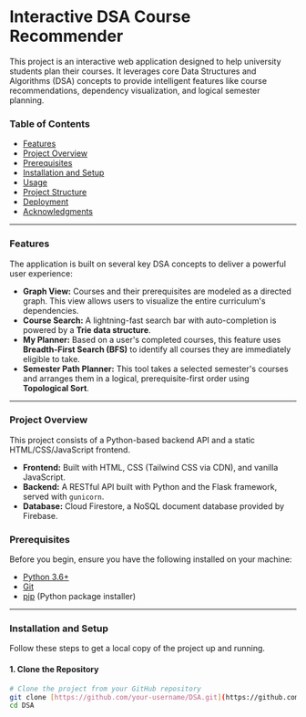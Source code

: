 # Interactive DSA Course Recommender

This project is an interactive web application designed to help university students plan their courses. It leverages core Data Structures and Algorithms (DSA) concepts to provide intelligent features like course recommendations, dependency visualization, and logical semester planning.

### Table of Contents
- [Features](#features)
- [Project Overview](#project-overview)
- [Prerequisites](#prerequisites)
- [Installation and Setup](#installation-and-setup)
- [Usage](#usage)
- [Project Structure](#project-structure)
- [Deployment](#deployment)
- [Acknowledgments](#acknowledgments)

---

### Features

The application is built on several key DSA concepts to deliver a powerful user experience:

-   **Graph View:** Courses and their prerequisites are modeled as a directed graph. This view allows users to visualize the entire curriculum's dependencies.
-   **Course Search:** A lightning-fast search bar with auto-completion is powered by a **Trie data structure**.
-   **My Planner:** Based on a user's completed courses, this feature uses **Breadth-First Search (BFS)** to identify all courses they are immediately eligible to take.
-   **Semester Path Planner:** This tool takes a selected semester's courses and arranges them in a logical, prerequisite-first order using **Topological Sort**.

---

### Project Overview

This project consists of a Python-based backend API and a static HTML/CSS/JavaScript frontend.

-   **Frontend:** Built with HTML, CSS (Tailwind CSS via CDN), and vanilla JavaScript.
-   **Backend:** A RESTful API built with Python and the Flask framework, served with `gunicorn`.
-   **Database:** Cloud Firestore, a NoSQL document database provided by Firebase.

### Prerequisites

Before you begin, ensure you have the following installed on your machine:
-   [Python 3.6+](https://www.python.org/)
-   [Git](https://git-scm.com/downloads)
-   [pip](https://pip.pypa.io/en/stable/installation/) (Python package installer)

---

### Installation and Setup

Follow these steps to get a local copy of the project up and running.

#### 1. Clone the Repository

```bash
# Clone the project from your GitHub repository
git clone [https://github.com/your-username/DSA.git](https://github.com/your-username/DSA.git)
cd DSA
